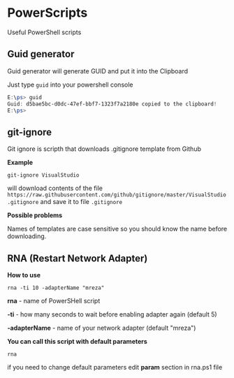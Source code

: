 # PowerScripts
Useful PowerShell scripts

## Guid generator

Guid generator will generate GUID and put it into the Clipboard

Just type `guid` into your powershell console
```powershell
E:\ps> guid
Guid: d5bae5bc-d0dc-47ef-bbf7-1323f7a2180e copied to the clipboard!
E:\ps>
```


## git-ignore

Git ignore is scripth that downloads .gitignore template from Github

**Example**
```
git-ignore VisualStudio
```
will download contents of the file `https://raw.githubusercontent.com/github/gitignore/master/VisualStudio.gitignore` and save it to file `.gitignore`

**Possible problems**

Names of templates are case sensitive so you should know the name before downloading.


## RNA (Restart Network Adapter)

**How to use**
```
rna -ti 10 -adapterName "mreza"
```
**rna** - name of PowerSHell script

**-ti** - how many seconds to wait before enabling adapter again (default 5)

**-adapterName** - name of your network adapter (default "mreza")

**You can call this script with default parameters**
```
rna
```
if you need to change default parameters edit **param** section in rna.ps1 file
